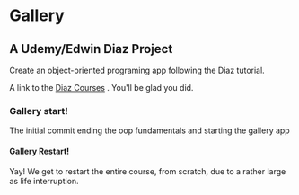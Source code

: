 # Gallery

## A Udemy/Edwin Diaz Project

Create an object-oriented programing app following the Diaz tutorial.

A link to the  [Diaz Courses](https://www.udemy.com/user/edwin166) . You'll be glad you did.

### Gallery start!
The initial commit ending the oop fundamentals and starting the gallery app

#### Gallery Restart!
Yay! We get to restart the entire course, from scratch, due to a rather large as life interruption.